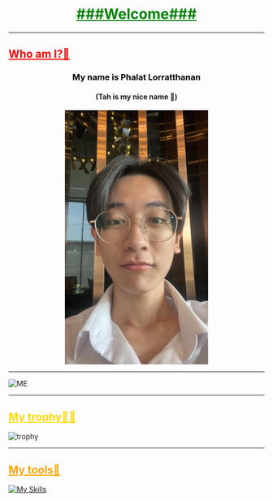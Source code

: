 <h1 align="center" style="color:green;"><u><strong?>###Welcome###</strong></u></h1>

<hr>

<h2 style="color:red;"><u>Who am I?🤔 </u></h2>
<h3 align="center", style="color:black;"> My name is <b>Phalat Lorratthanan</b></h3>

<h4 align="center">(Tah is my nice name 🫡)</h4>

<p align="center">
<img src="https://github.com/tah-Guylian/tah-Guylian/blob/main/S__37347435.jpg?raw=true"  align="center"   height="500" />
</p>


 <hr>

![ME](https://github-readme-stats.vercel.app/api?username=MyGitHubUsername&show_icons=true")
<!-- ![License](https://img.shields.io/github/license/yourGitHubUsername/yourRepoName)
![License](https://img.shields.io/github/license/yourGitHubUsername/yourRepoName) -->

<hr>
<h2 style="color:Gold;"><u>My trophy😵‍💫</u></h2>

![trophy](https://github-profile-trophy.vercel.app/?username=yourGitHubUsername)


<hr>

<h2 style="color:orange;"><u>My tools‍💫</u></h2>

[![My Skills](https://skillicons.dev/icons?i=js,html,css,c,cpp,java,py,fortran)](https://skillicons.dev)

